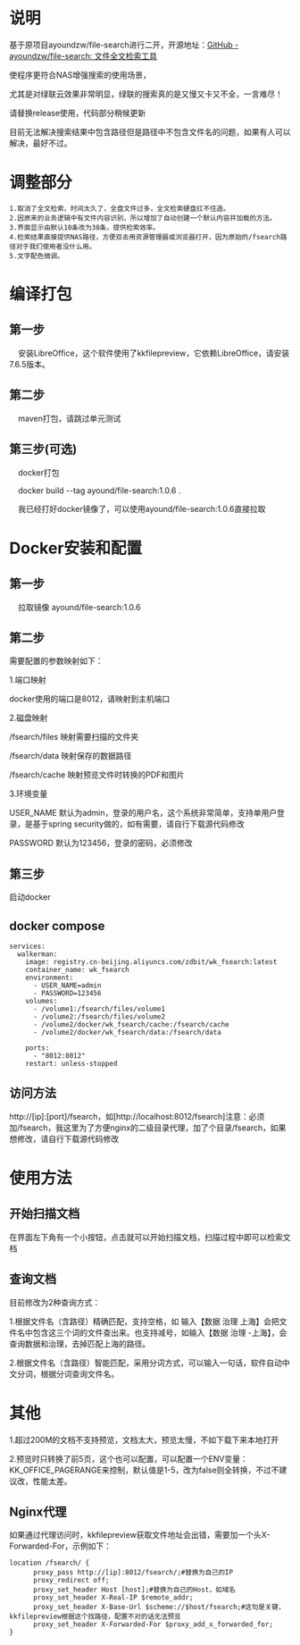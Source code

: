 # 说明

基于原项目ayoundzw/file-search进行二开，开源地址：[GitHub - ayoundzw/file-search: 文件全文检索工具](https://github.com/ayoundzw/file-search)

使程序更符合NAS增强搜索的使用场景，

尤其是对绿联云效果非常明显，绿联的搜索真的是又慢又卡又不全，一言难尽！

请替换release使用，代码部分稍候更新

目前无法解决搜索结果中包含路径但是路径中不包含文件名的问题，如果有人可以解决，最好不过。

# 调整部分

```change
1.取消了全文检索，时间太久了，全盘文件过多，全文检索硬盘扛不住造。
2.因原来的业务逻辑中有文件内容识别，所以增加了自动创建一个默认内容并加载的方法。
3.界面显示由默认10条改为30条，提供检索效率。
4.检索结果直接提供NAS路径，方便双击用资源管理器或浏览器打开，因为原始的/fsearch路径对于我们使用者没什么用。
5.文字配色微调。
```

# 编译打包

## 第一步

    安装LibreOffice，这个软件使用了kkfilepreview，它依赖LibreOffice，请安装7.6.5版本。

## 第二步

    maven打包，请跳过单元测试

## 第三步(可选)

    docker打包

    docker build --tag ayound/file-search:1.0.6 .

    我已经打好docker镜像了，可以使用ayound/file-search:1.0.6直接拉取



# Docker安装和配置

## 第一步

    拉取镜像 ayound/file-search:1.0.6

## 第二步

需要配置的参数映射如下：

1.端口映射

docker使用的端口是8012，请映射到主机端口

2.磁盘映射

/fsearch/files 映射需要扫描的文件夹

/fsearch/data 映射保存的数据路径

/fsearch/cache 映射预览文件时转换的PDF和图片

3.环境变量

USER_NAME 默认为admin，登录的用户名，这个系统非常简单，支持单用户登录，是基于spring security做的，如有需要，请自行下载源代码修改

PASSWORD 默认为123456，登录的密码，必须修改

## 第三步

启动docker

## docker compose

```docker
services:
  walkerman:
    image: registry.cn-beijing.aliyuncs.com/zdbit/wk_fsearch:latest
    container_name: wk_fsearch
    environment:
      - USER_NAME=admin
      - PASSWORD=123456
    volumes:
      - /volume1:/fsearch/files/volume1
      - /volume2:/fsearch/files/volume2
      - /volume2/docker/wk_fsearch/cache:/fsearch/cache
      - /volume2/docker/wk_fsearch/data:/fsearch/data
    
    ports:
      - "8012:8012"
    restart: unless-stopped
```

## 访问方法



http://[ip]:[port]/fsearch，如[http://localhost:8012/fsearch]注意：必须加/fsearch，我这里为了方便nginx的二级目录代理，加了个目录/fsearch，如果想修改，请自行下载源代码修改



# 使用方法

## 开始扫描文档

在界面左下角有一个小按钮，点击就可以开始扫描文档，扫描过程中即可以检索文档

## 查询文档

目前修改为2种查询方式：

1.根据文件名（含路径）精确匹配，支持空格，如 输入【数据 治理 上海】会把文件名中包含这三个词的文件查出来。也支持减号，如输入【数据 治理 -上海】，会查询数据和治理，去掉匹配上海的路径。

2.根据文件名（含路径）智能匹配，采用分词方式，可以输入一句话，软件自动中文分词，根据分词查询文件名。



# 其他

1.超过200M的文档不支持预览，文档太大，预览太慢，不如下载下来本地打开

2.预览时只转换了前5页，这个也可以配置，可以配置一个ENV变量：KK_OFFICE_PAGERANGE来控制，默认值是1-5，改为false则全转换，不过不建议改，性能太差。



## Nginx代理

如果通过代理访问时，kkfilepreview获取文件地址会出错，需要加一个头X-Forwarded-For，示例如下：



```nginx
location /fsearch/ {
      proxy_pass http://[ip]:8012/fsearch/;#替换为自己的IP
      proxy_redirect off;
      proxy_set_header Host [host];#替换为自己的Host，如域名 
      proxy_set_header X-Real-IP $remote_addr;
      proxy_set_header X-Base-Url $scheme://$host/fsearch;#这句是关键，kkfilepreview根据这个找路径，配置不对的话无法预览
      proxy_set_header X-Forwarded-For $proxy_add_x_forwarded_for; 
}

```


